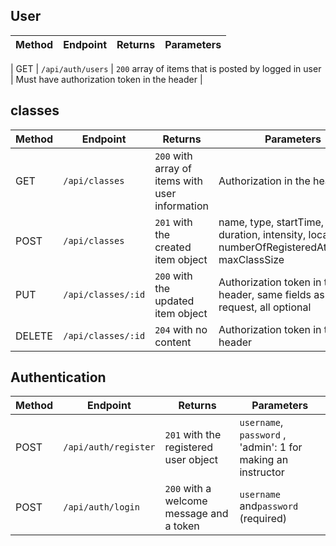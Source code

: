 ## User

| Method | Endpoint                                  | Returns                                                         | Parameters                                                                                                     |
| ------ | ----------------------------------------- | --------------------------------------------------------------- | -------------------------------------------------------------------------------------------------------------- |

| GET    | `/api/auth/users`                 | `200` array of items that is posted by logged in user           | Must have authorization token in the header                                                                              |


## classes

| Method | Endpoint         | Returns                                         | Parameters                                                                                                                                           |
| ------ | ---------------- | ----------------------------------------------- | ---------------------------------------------------------------------------------------------------------------------------------------------------- |
| GET    | `/api/classes`     | `200` with array of items with user information | Authorization in the header
| POST   | `/api/classes`     | `201` with the created item object              | name, type, startTime, duration, intensity, location, numberOfRegisteredAttendees, maxClassSize       
| PUT  | `/api/classes/:id` | `200` with the updated item object              | Authorization token in the header, same fields as POST request, all optional                                                                         |
| DELETE | `/api/classes/:id` | `204` with no content                           | Authorization token in the header                                                                                                                    |

## Authentication

| Method | Endpoint        | Returns                                  | Parameters                                                                                                                               |
| ------ | --------------- | ---------------------------------------- | ---------------------------------------------------------------------------------------------------------------------------------------- |
| POST   | `/api/auth/register` | `201` with the registered user object    | `username`, `password` , 'admin': 1 for making an instructor
| POST   | `/api/auth/login`    | `200` with a welcome message and a token | `username` and`password` (required)                                                       

